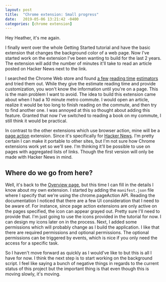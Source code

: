 ```yaml
---
layout: post
title:  "Chrome extension: Small progress"
date:   2019-05-06 13:21:42 -0400
categories: [chrome extension]
---
```


Hey Heather, it's me again.

I finally went over the whole Getting Started tutorial and have the basic
extension that changes the background color of a web page. Now I've started work
on the extension I've been wanting to build for the last 2 years. The extension
will add the number of minutes it'll take to read an article posted on Hacker
News next to the link.

I searched the Chrome Web store and found [a few][ext-1] [reading time][ext-2]
[estimators][ext-3] and tried them out. While they give the estimate reading
time and provide customization, you won't know the information until you're on a
page. This is the main problem I want to avoid. The idea to build this extension
came about when I had a 10 minute metro commute. I would open an article,
realize it would be too long to finish reading on the commute, and then try to
find another one. I was annoyed at this so thought about adding this feature.
Granted that now I've switched to reading a book on my commute, I still think it
would be practical.

In contrast to the other extensions which use browser action, mine will be a
[page action][google-pageAction] extension. Since it's specifically for [Hacker
News][hacker-news]. I'm pretty certain I can make it portable to other sites,
but I'm not sure how Chrome extensions work yet so we'll see. I'm thinking it'll
be possible to use on pages with aggregated lists of links. Though the first
version will only be made with Hacker News in mind.

## Where do we go from here?

Well, it's back to the [Overview page][google-overview], but this time I can
fill in the details I know about my own extension. I started by adding the
`manifest.json` file where I specify that we're using the chrome.pageAction API.
Reading the documentation I noticed that there are a few UI consideration that I
need to be aware of. For instance, since page action extensions are only active
on the pages specified, the icon can appear grayed out. Pretty sure I'll need to
provide that. I'm just going to use the icons provided in the tutorial for now.
I can design my icons later on in the process. Next, I added some permissions
which will probably change as I build the application. I like that there are
required permissions and optional permissions. The optional permissions can be
triggered by events, which is nice if you only need the access for a specific
task.

So I haven't move forward as quickly as I would've like to but this is all I
have for now. I think the next step is to start working on the background
script. I feel like saying a bunch of negative things in regards to the current
status of this project but the important thing is that even though this is
moving slowly, it's moving.

[ext-1]: https://chrome.google.com/webstore/detail/reading-time/nccohhimobidpghgpnejnbkpoichbbml
[ext-2]: https://chrome.google.com/webstore/detail/pocket-article-reading-ti/lfhcmfgmiglibijdjlelmnfckmijpopg?hl=en
[ext-3]: https://chrome.google.com/webstore/detail/instant-reading-time/afipdkkndmggnmffcmepioemogfnnibf?hl=en
[google-pageAction]: https://developer.chrome.com/extensions/pageAction
[hacker-news]: https://news.ycombinator.com/
[google-overview]: https://developer.chrome.com/extensions/overview
[google-permissions]: https://developer.chrome.com/apps/permissions
